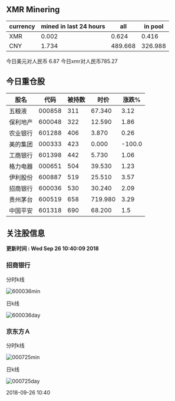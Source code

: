 ## XMR Minering

|currency|mined in last 24 hours|all|in pool|
|---|---|---|---|
|XMR|0.002|0.624|0.416|
|CNY|1.734|489.668|326.988|

今日美元对人民币 6.87	今日xmr对人民币785.27


## 今日重仓股 

|股名|代码|被持数|时价|涨跌%|
|---|---|---|---|---|
|五粮液|000858|311|67.340|3.12|
|保利地产|600048|322|12.590|1.86|
|农业银行|601288|406|3.870|0.26|
|美的集团|000333|423|0.000|-100.0|
|工商银行|601398|442|5.730|1.06|
|格力电器|000651|504|39.530|1.23|
|伊利股份|600887|519|25.510|3.57|
|招商银行|600036|530|30.240|2.09|
|贵州茅台|600519|658|719.980|3.29|
|中国平安|601318|690|68.200|1.5|

## 关注股信息
**更新时间 : Wed Sep 26 10:40:09 2018**
### 招商银行 
分时k线

![600036min](http://image.sinajs.cn/newchart/min/n/sh600036.gif)

日k线

![600036day](http://image.sinajs.cn/newchart/daily/n/sh600036.gif)

### 京东方Ａ 
分时k线

![000725min](http://image.sinajs.cn/newchart/min/n/sz000725.gif)

日k线

![000725day](http://image.sinajs.cn/newchart/daily/n/sz000725.gif)

2018-09-26 10:40